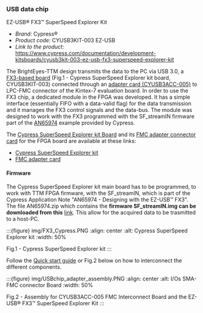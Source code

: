 ### USB data chip

EZ-USB® FX3™ SuperSpeed Explorer Kit

- *Brand:* Cypress®
- *Product code:* CYUSB3KIT-003 EZ-USB
- *Link to the product:* <https://www.cypress.com/documentation/development-kitsboards/cyusb3kit-003-ez-usb-fx3-superspeed-explorer-kit>

The BrightEyes-TTM design transmits the data to the PC via USB 3.0, a [FX3-based board](https://github.com/VicidominiLab/BrightEyes-TTM/blob/v2.0/boards/USB3.0/mainboard) (Fig.1 - Cypress SuperSpeed Explorer kit board, CYUSB3KIT-003) connected through an [adapter card (CYUSB3ACC-005)](https://github.com/VicidominiLab/BrightEyes-TTM/blob/v2.0/boards/USB3.0/FMCadapter) to LPC-FMC connector of the Kintex-7 evaluation board. In order to use the FX3 chip, a dedicated module in the FPGA was developed. It has a simple interface (essentially FIFO with a data-valid flag) for the data transmission and it manages the FX3 control signals and the data-bus. The module was designed to work with the FX3 programmed with the SF_streamIN firmware part of the [AN65974](https://www.infineon.com/cms/en/design-support/software/code-examples/usb-controllers-code-examples/usb-super-speed-code-examples/) example provided by Cypress.

The [Cypress SuperSpeed Explorer kit Board](https://github.com/VicidominiLab/BrightEyes-TTM/blob/v2.0/boards/USB3.0/mainboard) and its [FMC adapter connector card](https://github.com/VicidominiLab/BrightEyes-TTM/blob/v2.0/boards/USB3.0/FMCadapter) for the FPGA board are available at these links:

- [Cypress SuperSpeed Explorer kit](https://www.cypress.com/documentation/development-kitsboards/cyusb3kit-003-ez-usb-fx3-superspeed-explorer-kit)
- [FMC adapter card](https://www.cypress.com/documentation/development-kitsboards/cyusb3acc-005-fmc-interconnect-board-ez-usb-fx3-superspeed)
 
#### Firmware

The Cypress SuperSpeed Explorer kit main board has to be programmed, to work with TTM FPGA firmware, with the SF_streamIN, which is part of the Cypress Application Note "AN65974 - Designing with the EZ-USB™ FX3". The file AN65974.zip which contains the **firmware SF_streamIN.img can be downloaded from this** [link](https://www.infineon.com/cms/en/design-support/software/code-examples/usb-controllers-code-examples/usb-super-speed-code-examples/). This allow for the acquired data to be trasmitted to a host-PC.

:::{figure} img/FX3_Cypress.PNG
:align: center
:alt: Cypress SuperSpeed Explorer kit
:width: 50%

Fig.1 - Cypress SuperSpeed Explorer kit
:::

Follow the [Quick start guide](https://www.cypress.com/file/133861/download) or Fig.2 below on how to interconnect the different components.

:::{figure} img/USBchip_adapter_assembly.PNG
:align: center
:alt: I/Os SMA-FMC connector Board
:width: 50%

Fig.2 - Assembly for CYUSB3ACC-005 FMC Interconnect Board and the EZ-USB® FX3™ SuperSpeed Explorer Kit
:::
